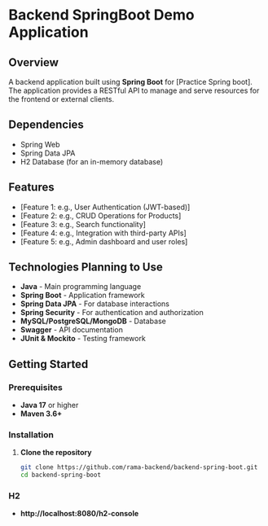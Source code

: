 # Backend SpringBoot Demo Application

## Overview
A backend application built using **Spring Boot** for [Practice Spring boot]. The application provides a RESTful API to manage and serve resources for the frontend or external clients.


## Dependencies
- Spring Web
- Spring Data JPA
- H2 Database (for an in-memory database)

## Features
- [Feature 1: e.g., User Authentication (JWT-based)]
- [Feature 2: e.g., CRUD Operations for Products]
- [Feature 3: e.g., Search functionality]
- [Feature 4: e.g., Integration with third-party APIs]
- [Feature 5: e.g., Admin dashboard and user roles]

## Technologies Planning to Use
- **Java** - Main programming language
- **Spring Boot** - Application framework
- **Spring Data JPA** - For database interactions
- **Spring Security** - For authentication and authorization
- **MySQL/PostgreSQL/MongoDB** - Database
- **Swagger** - API documentation
- **JUnit & Mockito** - Testing framework

## Getting Started

### Prerequisites
- **Java 17** or higher
- **Maven 3.6+**

### Installation

1. **Clone the repository**
   ```bash
   git clone https://github.com/rama-backend/backend-spring-boot.git
   cd backend-spring-boot

### H2
- **http://localhost:8080/h2-console**
